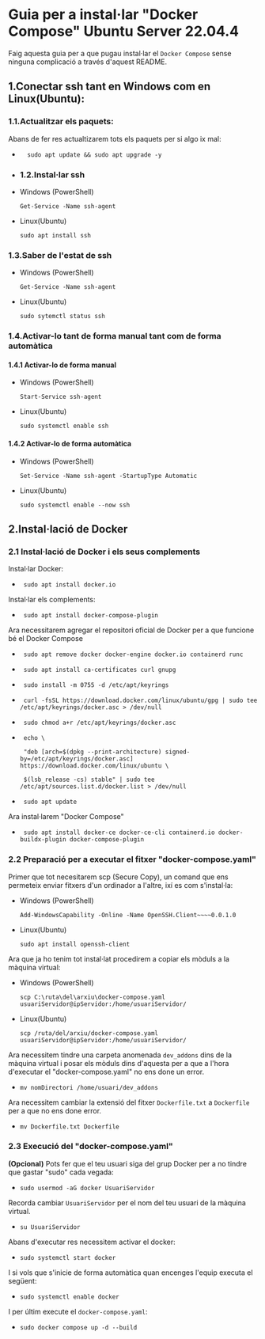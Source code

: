 # Guia per a instal·lar "Docker Compose" Ubuntu Server 22.04.4
Faig aquesta guia per a que pugau instal·lar el `Docker Compose` sense ninguna complicació a través d'aquest README.
## 1.Conectar ssh tant en Windows com en Linux(Ubuntu):

### 1.1.Actualitzar els paquets:
Abans de fer res actualtizarem tots els paquets per si algo ix mal:
- ```plaintext
    sudo apt update && sudo apt upgrade -y
    ```
- ### 1.2.Instal·lar ssh 
 - Windows (PowerShell)
    ```plaintext
    Get-Service -Name ssh-agent
    ```
 - Linux(Ubuntu)
    ```plaintext
    sudo apt install ssh
    ```
### 1.3.Saber de l'estat de ssh
 - Windows (PowerShell)
    ```plaintext
    Get-Service -Name ssh-agent
    ```
 - Linux(Ubuntu)
    ```plaintext
    sudo sytemctl status ssh
    ```
### 1.4.Activar-lo tant de forma manual tant com de forma automàtica
#### 1.4.1 Activar-lo de forma manual
 - Windows (PowerShell)
    ```plaintext
    Start-Service ssh-agent
    ```
 - Linux(Ubuntu)
    ```plaintext
    sudo systemctl enable ssh
    ```
#### 1.4.2 Activar-lo de forma automàtica
 - Windows (PowerShell)
    ```plaintext
    Set-Service -Name ssh-agent -StartupType Automatic
    ```
 - Linux(Ubuntu)
    ```plaintext
    sudo systemctl enable --now ssh
    ```
## 2.Instal·lació de Docker
### 2.1 Instal·lació de Docker i els seus complements
Instal·lar Docker:
 - ```plaintext
    sudo apt install docker.io
    ```
Instal·lar els complements:
 - ```plaintext
    sudo apt install docker-compose-plugin
    ```
Ara necessitarem agregar el repositori oficial de Docker per a que funcione bé el Docker Compose
 - ```plaintext
    sudo apt remove docker docker-engine docker.io containerd runc
    ```
 - ```plaintext
    sudo apt install ca-certificates curl gnupg
    ```
 - ```plaintext
    sudo install -m 0755 -d /etc/apt/keyrings
    ```
 - ```plaintext
    curl -fsSL https://download.docker.com/linux/ubuntu/gpg | sudo tee /etc/apt/keyrings/docker.asc > /dev/null
    ```
 - ```plaintext
    sudo chmod a+r /etc/apt/keyrings/docker.asc
    ```
 - ```plaintext
    echo \

    "deb [arch=$(dpkg --print-architecture) signed-by=/etc/apt/keyrings/docker.asc] https://download.docker.com/linux/ubuntu \

    $(lsb_release -cs) stable" | sudo tee /etc/apt/sources.list.d/docker.list > /dev/null
    ```
 - ```plaintext
    sudo apt update
    ```
Ara instal·larem "Docker Compose"
 - ```plaintext
    sudo apt install docker-ce docker-ce-cli containerd.io docker-buildx-plugin docker-compose-plugin
    ```
### 2.2 Preparació per a executar el fitxer "docker-compose.yaml"
Primer que tot necesitarem scp (Secure Copy), un comand que ens permeteix enviar fitxers d'un ordinador a l'altre, ixí es com s'instal·la:
 - Windows (PowerShell)
    ```plaintext
    Add-WindowsCapability -Online -Name OpenSSH.Client~~~~0.0.1.0
    ```
 - Linux(Ubuntu)
    ```plaintext
    sudo apt install openssh-client
    ```
Ara que ja ho tenim tot instal·lat procedirem a copiar els mòduls a la màquina virtual:
 - Windows (PowerShell)
    ```plaintext
    scp C:\ruta\del\arxiu\docker-compose.yaml usuariServidor@ipServidor:/home/usuariServidor/ 
    ```
 - Linux(Ubuntu)
    ```plaintext
    scp /ruta/del/arxiu/docker-compose.yaml usuariServidor@ipServidor:/home/usuariServidor/
    ```
Ara necessitem tindre una carpeta anomenada `dev_addons` dins de la màquina virtual i posar els mòduls dins d'aquesta per a que a l'hora d'executar el "docker-compose.yaml" no ens done un error.
 - ```plaintext
   mv nomDirectori /home/usuari/dev_addons
   ```
Ara necessitem cambiar la extensió del fitxer `Dockerfile.txt` a `Dockerfile` per a que no ens done error.
 - ```plaintext
   mv Dockerfile.txt Dockerfile
   ```
### 2.3 Execució del "docker-compose.yaml"
**(Opcional)** Pots fer que el teu usuari siga del grup Docker per a no tindre que gastar "sudo" cada vegada:
 - ```plaintext
   sudo usermod -aG docker UsuariServidor
   ```
Recorda cambiar `UsuariServidor` per el nom del teu usuari de la màquina virtual.
 - ```plaintext
   su UsuariServidor
   ```

Abans d'executar res necessitem activar el docker:
 - ```plaintext
   sudo systemctl start docker
   ```
I si vols que s'inicie de forma automàtica quan encenges l'equip executa el següent:
 - ```plaintext
   sudo systemctl enable docker 
   ```
I per últim execute el `docker-compose.yaml`:
 - ```plaintext
   sudo docker compose up -d --build
   ```